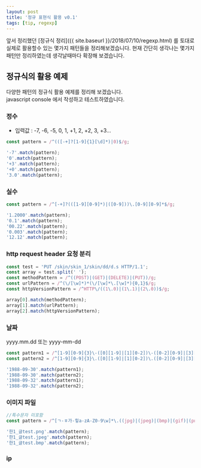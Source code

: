 ```yaml
---
layout: post
title: '정규 표현식 활용 v0.1'
tags: [tip, regexp]
---
```

앞서 정리했던 [정규식 정리]({{ site.baseurl }}/2018/07/10/regexp.html) 를 토대로 실제로 활용할수 있는 몇가지 패턴들을 정리해보겠습니다. 현재 간단히 생각나는 몇가지 패턴만 정리하였는데 생각날때마다 확장해 보겠습니다.

## 정규식의 활용 예제
다양한 패턴의 정규식 활용 예제를 정리해 보겠습니다.  
javascript console 에서 작성하고 테스트하였습니다.

### 정수

* 입력값 : -7, -6, -5, 0, 1, +1, 2, +2,  3, +3...

```javascript
const pattern = /^(([-+]?[1-9]{1}[\d]*)|0)$/g;

'-7'.match(pattern);
'0'.match(pattern);
'+3'.match(pattern);
'+0'.match(pattern);
'3.0'.match(pattern);
```

### 실수

```javascript
const pattern = /^[-+]?(([1-9][0-9]*)|([0-9]))\.[0-9][0-9]*$/g; 

'1.2000'.match(pattern);
'0.1'.match(pattern);
'00.22'.match(pattern);
'0.003'.match(pattern);
'12.12'.match(pattern);
```


### http request header 요청 분리 

```javascript
const test = 'PUT /skin/skin_1/skin/dd/d.s HTTP/1.1';
const array = test.split(' ');
const methodPattern = /^((POST)|(GET)|(DELETE)|(PUT))/g;
const urlPattern = /^(\/[\w]*)*(\/[\w]*\.[\w]*){0,1}$/g;
const httpVersionPattern = /^HTTP\/((1\.0)|(1\.1)|(2\.0))$/g;

array[0].match(methodPattern);
array[1].match(urlPattern);
array[2].match(httpVersionPattern);

```

### 날짜
yyyy.mm.dd 또는 yyyy-mm-dd

```javascript
const pattern1 = /^[1-9][0-9]{3}\-([0][1-9]|[1][0-2])\-([0-2][0-9]|[3][0-1])/g;
const pattern2 = /^[1-9][0-9]{3}\.([0][1-9]|[1][0-2])\.([0-2][0-9]|[3][0-1])/g

'1988-09-30'.match(pattern1);
'1988-09-30'.match(pattern2);
'1988-09-32'.match(pattern1);
'1988-09-32'.match(pattern2);

```

### 이미지 파일

```javascript
//특수문자 미포함
const pattern = /^[ㄱ-ㅎ가-힣a-zA-Z0-9\w]*\.((jpg)|(jpeg)|(bmp)|(gif)|(png)){1}$/g;

'한1_글test.png'.match(pattern);
'한1_글test.jpeg'.match(pattern);
'한1_글test.bmp'.match(pattern);
````

### ip

